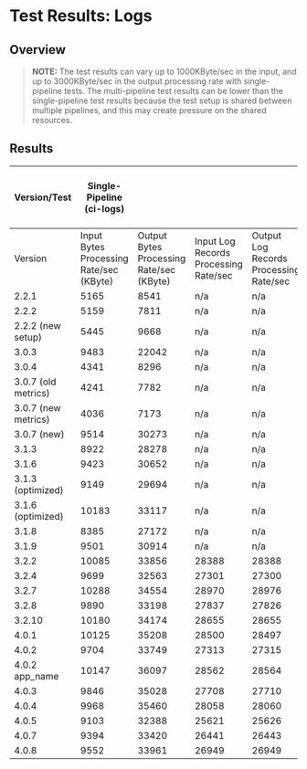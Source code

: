 # Test Results: Logs

## Overview

> **NOTE:** The test results can vary up to 1000KByte/sec in the input, and up to 3000KByte/sec in the output processing rate with single-pipeline tests. The multi-pipeline test results can be lower than the single-pipeline test results because the test setup is shared between multiple pipelines, and this may create pressure on the shared resources.

## Results

| Version/Test | Single-Pipeline (ci-logs) | | | | | | Multi-Pipeline (ci-logs-m) | | | | | | | Single-Pipeline Backpressure (ci-logs-b) | | | | | | | Multi-Pipeline Backpressure (ci-logs-mb) | | | | | | | |
|--|--|--|--|--|--|--|--|--|--|--|--|--|--|--|--|--|--|--|--|--|--|--|--|--|--|--|--|--|
| Version | Input Bytes Processing Rate/sec (KByte) | Output Bytes Processing Rate/sec (KByte) | Input Log Records Processing Rate/sec | Output Log Records Processing Rate/sec | Filesystem Buffer Usage (KByte) | Pod Memory Usage(MB) | Pod CPU Usage | Input Bytes Processing Rate/sec (KByte) | Output Bytes Processing Rate/sec (KByte) | Input Log Records Processing Rate/sec | Output Log Records Processing Rate/sec | Filesystem Buffer Usage (KByte) | Pod Memory Usage(MB) | Pod CPU Usage | Input Bytes Processing Rate/sec (KByte) | Output Bytes Processing Rate/sec (KByte) | Input Log Records Processing Rate/sec | Output Log Records Processing Rate/sec | Filesystem Buffer Usage (KByte) | Pod Memory Usage(MB) | Pod CPU Usage | Input Bytes Processing Rate/sec (KByte) | Output Bytes Processing Rate/sec (KByte) | Input Log Records Processing Rate/sec | Output Log Records Processing Rate/sec | Filesystem Buffer Usage (KByte) | Pod Memory Usage(MB) | Pod CPU Usage |
| 2.2.1 | 5165 | 8541 | n/a | n/a | 68518 | 172,190 | 1.0,1.0 | 2009 | 2195 | n/a | n/a | 102932 | 332,320 | 0.9,0.9 | 5914 | 1498 | n/a | n/a | 79247 | 184,176 | 0.9,1.0 | 1979 | 489 | n/a | n/a | 83442 | 310,322 | 0.9,0.9 |
| 2.2.2 | 5159 | 7811 | n/a | n/a | 75545 | 171,170 | 1.0,1.0 | 1910 | 2516 | n/a | n/a | 103780 | 324,324 | 0.9,0.9 | 5857 | 1513 | n/a | n/a | 72494 | 189,200 | 1.0,1.0 | 1860 | 421 | n/a | n/a | 90852 | 314,322 | 0.9,0.9 |
| 2.2.2 (new setup) | 5445 | 9668 | n/a | n/a | 68453 | 248,981 | 1.0,1.0 | 6201 | 2747 | n/a | n/a | 89291 | 544,720 | 1.0,1.0 | 6009 | 1723 | n/a | n/a | 58982 | 650,682 | 1.0,1.0 | 6111 | 385 | n/a | n/a | 108909 | 686,931 | 0.9,0.9 |
| 3.0.3 | 9483 | 22042 | n/a | n/a | 53251 | 366,681 | 1.0,1.0 | 10737 | 8785 | n/a | n/a | 115232 | 953,568 | 0.9,0.9 | 10425 | 4610 | n/a | n/a | 80614 | 856,704 | 0.9,0.9 | 10955 | 1724 | n/a | n/a | 87530 | 503,594 | 0.9,0.9 |
| 3.0.4 | 4341 | 8296 | n/a | n/a | 35628 | 971,726 | 0.1,0.1 | 1201 | 544 | n/a | n/a | 103624 | 652,815 | 0.0,0.0 | 932 | 297 | n/a | n/a | 37663 | 615,726 | 0.1,0.1 | 1477 | 171 | n/a | n/a | 108885 | 530,566 | 0.0,0.1 |
| 3.0.7 (old metrics) | 4241 | 7782 | n/a | n/a | 47586 | 815,1021 | 0.7,0.1 | 3809 | 1968 | n/a | n/a | 107529 | 837,965 | 0.4,0.0 | 3472 | 1093 | n/a | n/a | 33818 | 792,597 | 0.0,0.1 | 2180 | 177 | n/a | n/a | 87052 | 708,631 | 0.0,0.1 |
| 3.0.7 (new metrics) | 4036 | 7173 | n/a | n/a | 31689 | 825,852 | 0.1,0.1 | 2481 | 1852 | n/a | n/a | 104689 | 747,395 | 0.1,0.0 | 1520 | 484 | n/a | n/a | 37907 | 561,731 | 0.1,0.1 | 807 | 58 | n/a | n/a | 94365 | 544,211 | 0.0,0.0 |
| 3.0.7 (new) | 9514 | 30273 | n/a | n/a | 30263 | 105,113 | 1.0,1.0 | 9027 | 23850 | n/a | n/a | 1521511 | 186,552 | 1.0,0.7 | 7285 | 8357 | n/a | n/a | 1891569 | 662,668 | 0.8,0.8 | 5602 | 2619 | n/a | n/a | 5249308 | 680,713 | 0.5,0.5 |
| 3.1.3 | 8922 | 28278 | n/a | n/a | 34609 | 105,107 | 0.8,0.9 | 4542 | 9605 | n/a | n/a | 2676743 | 601,528 | 0.4,0.4 | 3764 | 4216 | n/a | n/a | 1896390 | 620,636 | 0.4,0.4 | 3336 | 1499 | n/a | n/a | 4892724 | 678,698 | 0.3,0.3 |
| 3.1.6 | 9423 | 30652 | n/a | n/a | 37562 | 105,105 | 0.9,0.9 | 4522 | 9517 | n/a | n/a | 2414417 | 631,631 | 0.4,0.4 | 4002 | 4945 | n/a | n/a | 1897270 | 693,693 | 0.5,0.5 | 3224 | 1680 | n/a | n/a | 4898631 | 634,634 | 0.3,0.3 |
| 3.1.3 (optimized) | 9149 | 29694 | n/a | n/a | 37883 | 093,098 | 1.0,0.8 | 4344 | 8354 | n/a | n/a | 2893257 | 601,587 | 0.4,0.4 | 3715 | 4000 | n/a | n/a | 1947742 | 739,692 | 0.4,0.4 | 3200 | 1314 | n/a | n/a | 4950684 | 662,693 | 0.3,0.3 |
| 3.1.6 (optimized) | 10183 | 33117 | n/a | n/a | 30358 | 098,093 | 1.0,1.0 | 4349 | 8935 | n/a | n/a | 2779129 | 539,660 | 0.4,0.4 | 5471 | 5840 | n/a | n/a | 1889836 | 646,641 | 0.5,0.6 | 3224 | 1621 | n/a | n/a | 4882502 | 686,649 | 0.3,0.3 |
| 3.1.8 | 8385 | 27172 | n/a | n/a | 43983 | 102,093 | 0.8,0.8 | 4539 | 10019 | n/a | n/a | 2582036 | 545,550 | 0.4,0.4 | 3977 | 5080 | n/a | n/a | 1905566 | 674,645 | 0.5,0.4 | 3278 | 1506 | n/a | n/a | 4956213 | 702,651 | 0.3,0.3 |
| 3.1.9 | 9501 | 30914 | n/a | n/a | 28694 | 92,96 | 0.9,0.9 | 4256 | 8250 | n/a | n/a | 2768750 | 484,526 | 0.4,0.4 | 3841 | 4288 | n/a | n/a | 1887937 | 663,672 | 0.4,0.4 | 3022 | 1172 | n/a | n/a | 5066455 | 718,719 | 0.3,0.2 |
| 3.2.2 | 10085 | 33856 | 28388 | 28388 | 23651 | 97,100 | 0.9,1.0 | 3996 | 8550 | 11218 | 7158 | 2609962 | 624,694 | 0.4,0.3 | 3892 | 6580 | 10961 | 5520 | 1952452 | 641,745 | 0.4,0.5 | 2792 | 1135 | 7860 | 953 | 5238467 | 659,700 | 0.2,0.2 |
| 3.2.4 | 9699 | 32563 | 27301 | 27300 | 16423 | 98,93 | 0.9,0.9 | 3750 | 6939 | 10530 | 5811 | 3110520 | 512,507 | 0.3,0.3 | 3842 | 6499 | 10819 | 5451 | 1962471 | 740,675 | 0.4,0.5 | 2823 | 1098 | 7945 | 921 | 5139943 | 693,678 | 0.2,0.2 |
| 3.2.7 | 10288 | 34554 | 28970 | 28976 | 27199 | 94,102 | 0.9,0.9 | 3902 | 7713 | 10955 | 6460 | 2840544 | 609,597 | 0.3,0.3 | 3685 | 5141 | 10036 | 4313 | 1977628 | 652,614 | 0.4,0.4 | 2785 | 1232 | 7839 | 1033 | 5090739 | 696,665 | 0.2,0.2 |
| 3.2.8 | 9890 | 33198 | 27837 | 27826 | 28189 | 99,105 | 0.9,0.9 | 3761 | 7085 | 10561 | 5931 | 3026930 | 565,723 | 0.3,0.3 | 3795 | 6047 | 10686 | 5072 | 1952438 | 675,755 | 0.4,0.5 | 2778 | 1119 | 7552 | 939 | 5180190 | 678,674 | 0.2,0.2 |
| 3.2.10 | 10180 | 34174 | 28655 | 28655 | 22008 | 99,102 | 0.9,0.9 | 3681 | 6777 | 10336 | 5675 | 2836100 | 711,503 | 0.3,0.3 | 3695 | 5961 | 10405 | 5000 | 1945309 | 691,681 | 0.4,0.4 | 2617 | 974 | 7366 | 817 | 5307447 | 655,729 | 0.2,0.2 |
| 4.0.1 | 10125 | 35208 | 28500 | 28497 | 20287 | 101,103 | 1,1 | 3911 | 8256 | 10982 | 6672 | 2727376 | 530,585 | 0.4,0.4 | 3696 | 6168 | 10408 | 4995 | 1983285 | 666,682 | 0.4,0.5 | 2753 | 1218 | 7750 | 986 | 5143815 | 684,761 | 0.3,0.2 |
| 4.0.2 | 9704 | 33749 | 27313 | 27315 | 16333 | 102,101 | 1,1 | 3710 | 6664 | 10419 | 5387 | 3152512 | 762,683 | 0.3,0.4 | 3451 | 5063 | 9719 | 4100 | 1955636 | 717,682 | 0.4,0.4 | 2807 | 1216 | 7902 | 984 | 5256729 | 763,698 | 0.3,0.3 |
| 4.0.2 app_name | 10147 | 36097 | 28562 | 28564 | 28806 | 114,116 | 1,1 | 3763 | 7782 | 10568 | 6151 | 2944552 | 707,641 | 0.3,0.4 | 3648 | 6219 | 10275 | 4923 | 1966852 | 688,713 | 0.4,0.5 | 2652 | 997 | 7465 | 789 | 5248899 | 690,685 | 0.2,0.3 |
| 4.0.3 | 9846 | 35028 | 27708 | 27710 | 16219 | 108,109 | 1,1 | 3568 | 6514 | 10021 | 5149 | 3217734 | 569,646 | 0.4,0.3 | 3359 | 4689 | 9116 | 3453 | 1972642 | 736,634 | 0.4,0.4 | 3169 | 1081 | 8922 | 855 | 5222882 | 675,663 | 0.3,0.2 |
| 4.0.4 | 9968 | 35460 | 28058 | 28060 | 29871 | 111,99 | 1,1 | 4023 | 9119 | 11292 | 7207 | 2735880 | 605,603 | 0.4,0.4 | 3641 | 5998 | 10254 | 4747 | 1967990 | 674,695 | 0.4,0.4 | 2744 | 1072 | 7723 | 848 | 5303743 | 697,668 | 0.3,0.3 |
| 4.0.5 | 9103 | 32388 | 25621 | 25626 | 30243 | 100,101 | 1,1 | 4023 | 9117 | 11292 | 7205 | 2804684 | 705,586 | 0.4,0.4 | 3572 | 5757 | 10060 | 4557 | 1971165 | 645,747 | 0.4,0.5 | 2704 | 1233 | 7610 | 976 | 5143478 | 743,712 | 0.3,0.3 |
| 4.0.7 | 9394 | 33420 | 26441 | 26443 | 22181 | 102,94 | 1,0.9 | 4231 | 8863 | 11880 | 7003 | 2936009 | 569,630 | 0.4,0.4 | 3672 | 6279 | 10339 | 4969 | 1979466 | 722,633 | 0.4,0.5 | 2834 | 1330 | 7975 | 1053 | 5209870 | 617,716 | 0.3,0.3 |
| 4.0.8 | 9552 | 33961 | 26949 | 26949 | 33043 | 92,97 | 0.9,0.9 | 3682 | 7379 | 10340 | 5830 | 3109575 | 643,648 | 0.3,0.3 | 3492 | 5510 | 9834 | 4362 | 1981734 | 722,708 | 0.4,0.4 | 2698 | 1171 | 7594 | 927 | 5149867 | 657,707 | 0.3,0.2 |
